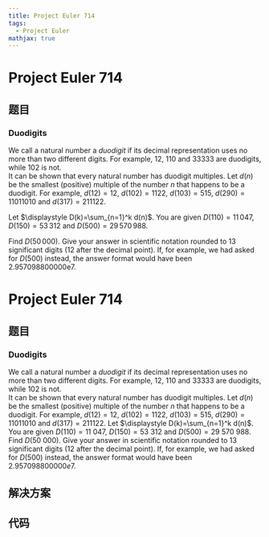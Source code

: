 ```yaml
---
title: Project Euler 714
tags:
  - Project Euler
mathjax: true
---
```

<escape><!-- more --></escape>
    
# Project Euler 714
## 题目
### Duodigits

We call a natural number a <i>duodigit</i> if its decimal representation uses no more than two different digits.
For example, $12$, $110$ and $33333$ are duodigits, while $102$ is not.<br />
It can be shown that every natural number has duodigit multiples. Let $d(n)$ be the smallest (positive) multiple of the number $n$ that happens to be a duodigit. For example, $d(12)=12$, $d(102)=1122$, $d(103)=515$, $d(290)=11011010$ and $d(317)=211122$.

Let $\displaystyle D(k)=\sum_{n=1}^k d(n)$. You are given $D(110)=11\,047$, $D(150)=53\,312$ and $D(500)=29\,570\,988$.

Find $D(50\,000)$. Give your answer in scientific notation rounded to 13 significant digits (12 after the decimal point). If, for example, we had asked for $D(500)$ instead, the answer format would have been 2.957098800000e7.


# Project Euler 714
## 题目
### Duodigits

We call a natural number a <i>duodigit</i> if its decimal representation uses no more than two different digits. For example, $12$, $110$ and $33333$ are duodigits, while $102$ is not.<br>It can be shown that every natural number has duodigit multiples. Let $d(n)$ be the smallest (positive) multiple of the number $n$ that happens to be a duodigit. For example, $d(12)=12$, $d(102)=1122$, $d(103)=515$, $d(290)=11011010$ and $d(317)=211122$.
Let $\displaystyle D(k)=\sum_{n=1}^k d(n)$. You are given $D(110)=11\ 047$, $D(150)=53\ 312$ and $D(500)=29\ 570\ 988$.
Find $D(50\ 000)$. Give your answer in scientific notation rounded to $13$ significant digits ($12$ after the decimal point). If, for example, we had asked for $D(500)$ instead, the answer format would have been $2.957098800000e7$.


## 解决方案


## 代码


